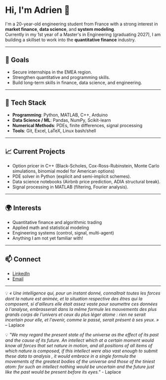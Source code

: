 # Hi, I'm Adrien 👋

I'm a 20-year-old engineering student from France with a strong interest in **market finance**, **data science**, and **system modeling**.  
Currently in my 1st year of a Master's in Engineering (graduating 2027), I am building a skillset to work into the **quantitative finance** industry.

---

## 🎯 Goals
- Secure internships in the EMEA region.
- Strengthen quantitative and programming skills.
- Build long-term skills in finance, data science, and engineering.

---

## 🔧 Tech Stack
- **Programming**: Python, MATLAB, C++, Arduino
- **Data Science / ML**: Pandas, NumPy, Scikit-learn
- **Numerical Methods**: PDEs, finite differences, signal processing
- **Tools**: Git, Excel, LaTeX, Linux bash/shell

---

## 📈 Current Projects
- Option pricer in C++ (Black-Scholes, Cox-Ross-Rubinstein, Monte Carlo simulations, binomial model for American options)
- PDE solver in Python (explicit and semi-implicit schemes).
- Data science notebooks (Airbnb price prediction, ADIA structural break).
- Signal processing in MATLAB (filtering, Fourier analysis).

---

## 🌍 Interests
- Quantitative finance and algorithmic trading
- Applied math and statistical modeling
- Engineering systems (control, signal, multi-agent)
- Anything I am not yet familiar with!

---

## 📫 Connect
- [LinkedIn](www.linkedin.com/in/adrien-bayre)
- [Email](mailto:adrien.bayre@outlook.fr)

---

💡 *« Une intelligence qui, pour un instant donné, connaîtrait toutes les forces dont la nature est animée, et la situation respective des êtres qui la composent, si d'ailleurs elle était assez vaste pour soumettre ces données à l'analyse, embrasserait dans la même formule les mouvements des plus grands corps de l'univers et ceux du plus léger atome : rien ne serait incertain pour elle, et l'avenir, comme le passé, serait présent à ses yeux. »* – Laplace

💡 *"We may regard the present state of the universe as the effect of its past and the cause of its future. An intellect which at a certain moment would know all forces that set nature in motion, and all positions of all items of which nature is composed, if this intellect were also vast enough to submit these data to analysis , it would embrace in a single formula the movements of the greatest bodies of the universe and those of the tiniest atom: for such an intellect nothing would be uncertain and the future just like the past would be present before its eyes."* - Laplace


